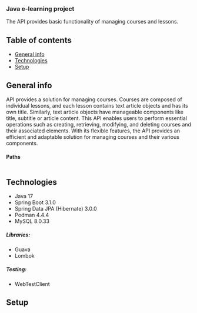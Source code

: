 ### Java e-learning project

The API provides basic functionality of managing courses and lessons.

## Table of contents

* [General info](#general-info)
* [Technologies](#technologies)
* [Setup](#setup)

## General info

API provides a solution for managing courses.
Courses are composed of individual lessons, and each lesson contains text article objects and has its own title.
Similarly, text article objects have manageable components like title, subtitle or article content.
This API enables users to perform essential operations such as creating, retrieving, modifying, and deleting courses and
their associated elements.
With its flexible features, the API provides an efficient
and adaptable solution for managing courses and their various components.

#### Paths

```

```

## Technologies



* Java 17
* Spring Boot 3.1.0
* Spring Data JPA (Hibernate) 3.0.0
* Podman 4.4.4
* MySQL 8.0.33

##### Libraries:

* Guava
* Lombok

##### Testing:

* WebTestClient

## Setup
